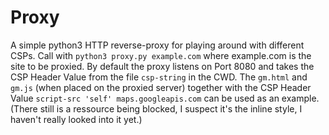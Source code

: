 # Proxy
A simple python3 HTTP reverse-proxy for playing around with different CSPs. 
Call with `python3 proxy.py example.com` where example.com is the site to be proxied. By default the proxy listens on Port 8080 and takes the CSP Header Value from the file `csp-string` in the CWD. 
The `gm.html` and `gm.js` (when placed on the proxied server) together with the CSP Header Value `script-src 'self' maps.googleapis.com` can be used as an example. (There still is a ressource being blocked, I suspect it's the inline style, I haven't really looked into it yet.)
